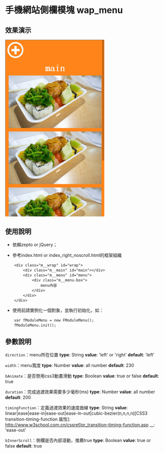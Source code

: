 手機網站側欄模塊 wap_menu
=============================

效果演示
-----------------------------
![menu_wap](https://github.com/xiaoyaojones/wap_menu/blob/master/demo.gif "menu_wap")

使用說明
-----------------------------
* 依賴zepto or jQuery；

* 參考index.html or index_right_noscroll.html的框架組織
```
	<div class="m__wrap" id="wrap">
		<div class="m__main" id="main"></div>
		<div class="m__menu" id="menu">
			<div class="m__menu-box">
				menu內容
			</div>
		</div>
	</div>
```

* 使用前請實例化一個對象，並執行初始化，如：
```
	var fModuleMenu = new FModuleMenu();
	fModuleMenu.init();
```

參數說明
-----------------------------
`direction`：menu所在位置
__type__: String
__value__: 'left' or 'right'
__default__: 'left'

`width`：menu寬度
__type__: Number
__value__: all number
__default__: 230

`bAnimate`：是否啓用css3動畫滑動
__type__: Boolean
__value__: true or false
__default__: true

`duration`：完成過渡效果需要多少毫秒(ms)
__type__: Number
__value__: all number
__default__: 200

`timingFunction`：定義過渡效果的速度曲線
__type__: String
__value__: linear|ease|ease-in|ease-out|ease-in-out|cubic-bezier(n,n,n,n)[CSS3 transition-timing-function 属性]: http://www.w3school.com.cn/cssref/pr_transition-timing-function.asp
__: 'ease-out'

`bInnerScroll`：側欄是否內部滾動，推薦true
__type__: Boolean
__value__: true or false
__default__: true